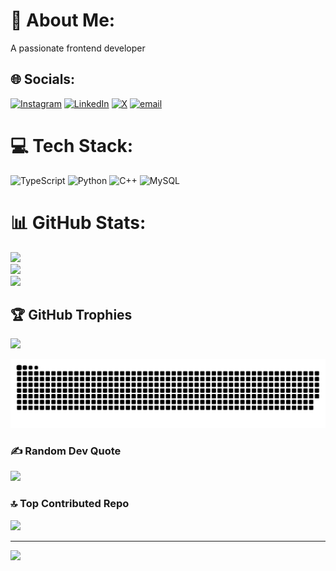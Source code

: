# 💫 About Me:
A passionate frontend developer


## 🌐 Socials:
[![Instagram](https://img.shields.io/badge/Instagram-%23E4405F.svg?logo=Instagram&logoColor=white)](https://instagram.com/leslie_acquaye) [![LinkedIn](https://img.shields.io/badge/LinkedIn-%230077B5.svg?logo=linkedin&logoColor=white)](https://www.linkedin.com/in/isaiah-leslie-acquaye-749ba0366/) [![X](https://img.shields.io/badge/X-black.svg?logo=X&logoColor=white)](https://x.com/leslie_acquaye) [![email](https://img.shields.io/badge/Email-D14836?logo=gmail&logoColor=white)](mailto:lesacq007@gmail.com) 

# 💻 Tech Stack:
![TypeScript](https://img.shields.io/badge/typescript-%23007ACC.svg?style=for-the-badge&logo=typescript&logoColor=white) ![Python](https://img.shields.io/badge/python-3670A0?style=for-the-badge&logo=python&logoColor=ffdd54) ![C++](https://img.shields.io/badge/c++-%2300599C.svg?style=for-the-badge&logo=c%2B%2B&logoColor=white) ![MySQL](https://img.shields.io/badge/mysql-4479A1.svg?style=for-the-badge&logo=mysql&logoColor=white)
# 📊 GitHub Stats:
![](https://github-readme-stats.vercel.app/api?username=lesacq&theme=dark&hide_border=false&include_all_commits=true&count_private=true)<br/>
![](https://nirzak-streak-stats.vercel.app/?user=lesacq&theme=dark&hide_border=false)<br/>
![](https://github-readme-stats.vercel.app/api/top-langs/?username=lesacq&theme=dark&hide_border=false&include_all_commits=true&count_private=true&layout=compact)

## 🏆 GitHub Trophies
![](https://github-profile-trophy.vercel.app/?username=lesacq&theme=radical&no-frame=false&no-bg=true&margin-w=4)

![snake gif](https://github.com/lesacq/lesacq/blob/output/github-snake-dark.svg)

### ✍️ Random Dev Quote
![](https://quotes-github-readme.vercel.app/api?type=horizontal&theme=radical)

### 🔝 Top Contributed Repo
![](https://github-contributor-stats.vercel.app/api?username=lesacq&limit=5&theme=dark&combine_all_yearly_contributions=true)

---
[![](https://visitcount.itsvg.in/api?id=lesacq&icon=2&color=4)](https://visitcount.itsvg.in)

<!-- Proudly created with GPRM ( https://gprm.itsvg.in ) -->

